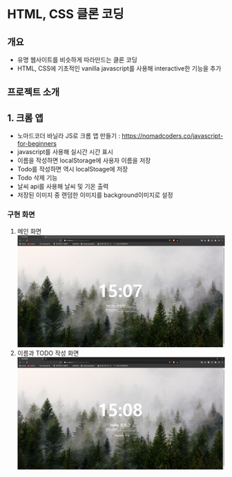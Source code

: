 # HTML, CSS 클론 코딩

## 개요

- 유명 웹사이트를 비슷하게 따라만드는 클론 코딩
- HTML, CSS에 기초적인 vanilla javascript를 사용해 interactive한 기능을 추가

## 프로젝트 소개

## 1. 크롬 앱

- 노마드코더 바닐라 JS로 크롬 앱 만들기 : https://nomadcoders.co/javascript-for-beginners
- javascript를 사용해 실시간 시간 표시
- 이름을 작성하면 localStorage에 사용자 이름을 저장
- Todo를 작성하면 역시 localStoage에 저장
- Todo 삭제 기능
- 날씨 api를 사용해 날씨 및 기온 출력
- 저장된 이미지 중 랜덤한 이미지를 background이미지로 설정

### 구현 화면

1. 메인 화면
   ![사진](./image/c1.PNG)
1. 이름과 TODO 작성 화면
   ![사진](./image/c2.PNG)
